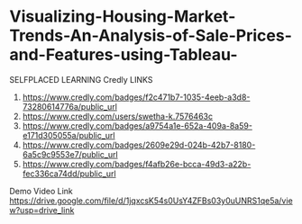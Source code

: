 # Visualizing-Housing-Market-Trends-An-Analysis-of-Sale-Prices-and-Features-using-Tableau-
SELFPLACED LEARNING Credly LINKS  
1) https://www.credly.com/badges/f2c471b7-1035-4eeb-a3d8-73280614776a/public_url 
2) https://www.credly.com/users/swetha-k.7576463c 
3) https://www.credly.com/badges/a9754a1e-652a-409a-8a59-e171d305055a/public_url 
4) https://www.credly.com/badges/2609e29d-024b-42b7-8180-6a5c9c9553e7/public_url 
5) https://www.credly.com/badges/f4afb26e-bcca-49d3-a22b-fec336ca74dd/public_url

   
Demo Video Link
https://drive.google.com/file/d/1jqxcsK54s0UsY4ZFBs03y0uUNRS1qe5a/view?usp=drive_link
